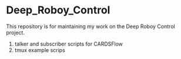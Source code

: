 # Deep_Roboy_Control
This repository is for maintaining my work on the Deep Roboy Control project.

1. talker and subscriber scripts for CARDSFlow
2. tmux example scrips